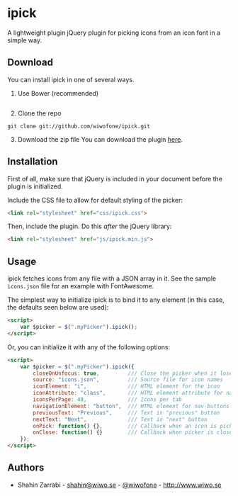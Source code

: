 # ipick

A lightweight plugin jQuery plugin for picking icons from an icon font in a simple way.

## Download
You can install ipick in one of several ways.

1. Use Bower (recommended)
```shell
```

2. Clone the repo
```shell
git clone git://github.com/wiwofone/ipick.git
```

3. Download the zip file
You can download the plugin [here](https://github.com/wiwofone/ipick/archive/master.zip).

## Installation

First of all, make sure that jQuery is included in your document before the plugin is initialized.

Include the CSS file to allow for default styling of the picker:

```html
<link rel="stylesheet" href="css/ipick.css">
```

Then, include the plugin. Do this *after* the jQuery library:

```html
<link rel="stylesheet" href="js/ipick.min.js">
```

## Usage
ipick fetches icons from any file with a JSON array in it. See the sample `icons.json` file for an example with FontAwesome.

The simplest way to initialize ipick is to bind it to any element (in this case, the defaults seen below are used):

```html
<script>
    var $picker = $(".myPicker").ipick();
</script>
```

Or, you can initialize it with any of the following options:
```html
<script>
    var $picker = $(".myPicker").ipick({
        closeOnUnfocus: true,         /// Close the picker when it loses focus
        source: "icons.json",         /// Source file for icon names
        iconElement: "i",             /// HTML element for the icon
        iconAttribute: "class",       /// HTML element attribute for name
        iconsPerPage: 48,             /// Icons per tab
        navigationElement: "button",  /// HTML element for nav-buttons
        previousText: "Previous",     /// Text in "previous" button
        nextText: "Next",             /// Text in "next" button
        onPick: function() {},        /// Callback when an icon is picked
        onClose: function() {}        /// Callback when picker is closed
    });
</script>
```

## Authors
* Shahin Zarrabi - shahin@wiwo.se - [@wiwofone](http://twitter.com/wiwofone) - http://www.wiwo.se